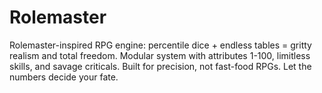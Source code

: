 # Rolemaster
Rolemaster-inspired RPG engine: percentile dice + endless tables = gritty realism and total freedom. Modular system with attributes 1-100, limitless skills, and savage criticals. Built for precision, not fast-food RPGs. Let the numbers decide your fate.
